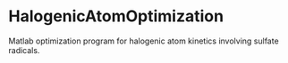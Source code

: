 # HalogenicAtomOptimization
Matlab optimization program for halogenic atom kinetics involving sulfate radicals.
